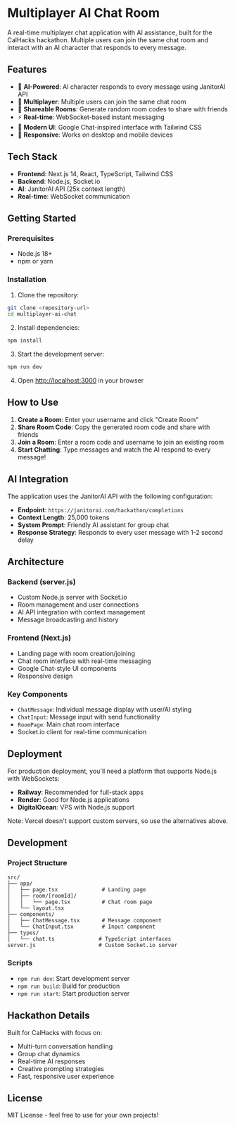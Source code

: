 # Multiplayer AI Chat Room

A real-time multiplayer chat application with AI assistance, built for the CalHacks hackathon. Multiple users can join the same chat room and interact with an AI character that responds to every message.

## Features

- 🤖 **AI-Powered**: AI character responds to every message using JanitorAI API
- 👥 **Multiplayer**: Multiple users can join the same chat room
- 🔗 **Shareable Rooms**: Generate random room codes to share with friends
- ⚡ **Real-time**: WebSocket-based instant messaging
- 🎨 **Modern UI**: Google Chat-inspired interface with Tailwind CSS
- 📱 **Responsive**: Works on desktop and mobile devices

## Tech Stack

- **Frontend**: Next.js 14, React, TypeScript, Tailwind CSS
- **Backend**: Node.js, Socket.io
- **AI**: JanitorAI API (25k context length)
- **Real-time**: WebSocket communication

## Getting Started

### Prerequisites

- Node.js 18+ 
- npm or yarn

### Installation

1. Clone the repository:
```bash
git clone <repository-url>
cd multiplayer-ai-chat
```

2. Install dependencies:
```bash
npm install
```

3. Start the development server:
```bash
npm run dev
```

4. Open [http://localhost:3000](http://localhost:3000) in your browser

## How to Use

1. **Create a Room**: Enter your username and click "Create Room"
2. **Share Room Code**: Copy the generated room code and share with friends
3. **Join a Room**: Enter a room code and username to join an existing room
4. **Start Chatting**: Type messages and watch the AI respond to every message!

## AI Integration

The application uses the JanitorAI API with the following configuration:
- **Endpoint**: `https://janitorai.com/hackathon/completions`
- **Context Length**: 25,000 tokens
- **System Prompt**: Friendly AI assistant for group chat
- **Response Strategy**: Responds to every user message with 1-2 second delay

## Architecture

### Backend (server.js)
- Custom Node.js server with Socket.io
- Room management and user connections
- AI API integration with context management
- Message broadcasting and history

### Frontend (Next.js)
- Landing page with room creation/joining
- Chat room interface with real-time messaging
- Google Chat-style UI components
- Responsive design

### Key Components
- `ChatMessage`: Individual message display with user/AI styling
- `ChatInput`: Message input with send functionality
- `RoomPage`: Main chat room interface
- Socket.io client for real-time communication

## Deployment

For production deployment, you'll need a platform that supports Node.js with WebSockets:

- **Railway**: Recommended for full-stack apps
- **Render**: Good for Node.js applications
- **DigitalOcean**: VPS with Node.js support

Note: Vercel doesn't support custom servers, so use the alternatives above.

## Development

### Project Structure
```
src/
├── app/
│   ├── page.tsx              # Landing page
│   ├── room/[roomId]/
│   │   └── page.tsx          # Chat room page
│   └── layout.tsx
├── components/
│   ├── ChatMessage.tsx       # Message component
│   └── ChatInput.tsx         # Input component
├── types/
│   └── chat.ts              # TypeScript interfaces
server.js                    # Custom Socket.io server
```

### Scripts
- `npm run dev`: Start development server
- `npm run build`: Build for production
- `npm run start`: Start production server

## Hackathon Details

Built for CalHacks with focus on:
- Multi-turn conversation handling
- Group chat dynamics
- Real-time AI responses
- Creative prompting strategies
- Fast, responsive user experience

## License

MIT License - feel free to use for your own projects!